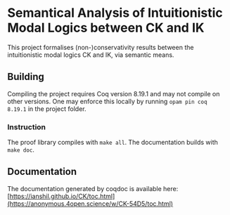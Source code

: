 # Semantical Analysis of Intuitionistic Modal Logics between CK and IK

This project formalises (non-)conservativity results between the intuitionistic modal logics CK and IK, via semantic means.

## Building
Compiling the project requires Coq version 8.19.1 and may not compile on other versions. One may enforce this locally by running
`opam pin coq 8.19.1` in the project folder.

### Instruction

The proof library compiles with `make all`.
The documentation builds with `make doc`.

## Documentation

The documentation generated by coqdoc is available here:
[https://ianshil.github.io/CK/toc.html](https://anonymous.4open.science/w/CK-54D5/toc.html)
